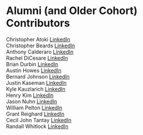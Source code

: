 # Alumni (and Older Cohort) Contributors

Christopher Atoki [LinkedIn](https://www.linkedin.com/in/christopher-atoki/)<br/>
Christopher Beards [LinkedIn](https://www.linkedin.com/in/christopher-beards-1292b529/)<br/>
Anthony Calderaro [LinkedIn](https://www.linkedin.com/in/anthonyjamescalderaro/)<br/>
Rachel DiCesare [LinkedIn](https://www.linkedin.com/in/rachel-dicesare-a86889ba/)<br/>
Brian Durbin [LinkedIn](https://www.linkedin.com/in/brian-durbin/)<br/>
Austin Howes [LinkedIn](https://www.linkedin.com/in/austinhowes/)<br/>
Bernard Johnson [LinkedIn](https://www.linkedin.com/in/bernard-johnson-b59b86168/)<br/>
Justin Kaseman [LinkedIn](https://www.linkedin.com/in/justin-kaseman/)<br/>
Kyle Kauzlarich [LinkedIn](https://www.linkedin.com/in/kyle-kauzlarich-781b86140/)<br/>
Henry Kim [LinkedIn](https://www.linkedin.com/in/henrykim212/)<br/>
Jason Nuhn [LinkedIn](https://www.linkedin.com/in/jasonnuhn/)<br/>
William Pelton [LinkedIn](https://www.linkedin.com/in/william-pelton/)<br/>
Grant Reighard [LinkedIn](https://www.linkedin.com/in/grantreighard/)<br/>
Cecil John Tantay [LinkedIn](https://www.linkedin.com/in/cjtantay/)<br/>
Randall Whitlock [LinkedIn](https://www.linkedin.com/in/randallwhitlock/)<br/>
